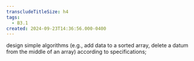 ```yaml
---
transcludeTitleSize: h4
tags:
  - B3.1
created: 2024-09-23T14:36:56.000-0400
---
```

design simple algorithms (e.g., add data to a sorted array, delete a datum from the middle of an array) according to specifications;